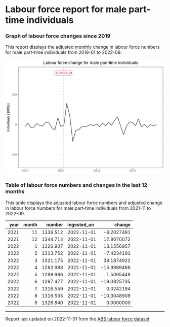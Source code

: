 Labour force report for male part-time individuals
================

### Graph of labour force changes since 2019

This report displays the adjusted monthly change in labour force numbers
for male part-time individuals from 2019-01 to 2022-09.

![](male_part-time_report_files/figure-gfm/unnamed-chunk-2-1.png)<!-- -->

### Table of labour force numbers and changes in the last 12 months

This table displays the adjusted labour force numbers and adjusted
change in labour force numbers for male part-time individuals from
2021-11 to 2022-09.

| year | month |   number | ingested_on |      change |
|-----:|------:|---------:|:------------|------------:|
| 2021 |    11 | 1336.512 | 2022-11-01  |  -8.2027491 |
| 2021 |    12 | 1344.714 | 2022-11-01  |  17.8070072 |
| 2022 |     1 | 1326.907 | 2022-11-01  |  13.1556957 |
| 2022 |     2 | 1313.752 | 2022-11-01  |  -7.4234191 |
| 2022 |     3 | 1321.175 | 2022-11-01  |  38.1874922 |
| 2022 |     4 | 1282.988 | 2022-11-01  | -15.9989486 |
| 2022 |     5 | 1298.986 | 2022-11-01  |   1.5095449 |
| 2022 |     6 | 1297.477 | 2022-11-01  | -19.0825735 |
| 2022 |     7 | 1316.559 | 2022-11-01  |   0.0242194 |
| 2022 |     8 | 1316.535 | 2022-11-01  | -10.3048909 |
| 2022 |     9 | 1326.840 | 2022-11-01  |   0.0000000 |

------------------------------------------------------------------------

Report last updated on 2022-11-01 from the [ABS labour force
dataset](https://www.abs.gov.au/statistics/labour/employment-and-unemployment/labour-force-australia/latest-release)
